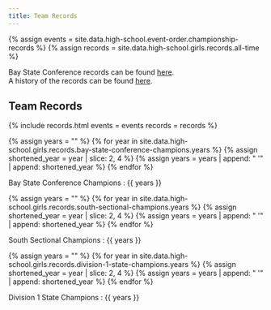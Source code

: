 ```yaml
---
title: Team Records
---
```


{% assign events = site.data.high-school.event-order.championship-records %}
{% assign records = site.data.high-school.girls.records.all-time %}

Bay State Conference records can be found [here](/high-school/archives/fall/girls/bay-state-conference/records/). \
A history of the records can be found [here](/high-school/girls/general-information/team-records/history).

## Team Records

{% include records.html
  events = events
  records = records %}

{% assign years = "" %}
{% for year in site.data.high-school.girls.records.bay-state-conference-champions.years %}
  {% assign shortened_year = year | slice: 2, 4 %}
  {% assign years = years | append: " '" | append: shortened_year %}
{% endfor %}

Bay State Conference Champions
: {{ years }}

{% assign years = "" %}
{% for year in site.data.high-school.girls.records.south-sectional-champions.years %}
  {% assign shortened_year = year | slice: 2, 4 %}
  {% assign years = years | append: " '" | append: shortened_year %}
{% endfor %}

South Sectional Champions
: {{ years }}

{% assign years = "" %}
{% for year in site.data.high-school.girls.records.division-1-state-champions.years %}
  {% assign shortened_year = year | slice: 2, 4 %}
  {% assign years = years | append: " '" | append: shortened_year %}
{% endfor %}

Division 1 State Champions
: {{ years }}
